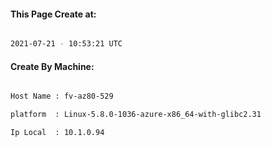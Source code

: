 
   
#### This Page Create at:

```bash

2021-07-21 - 10:53:21 UTC

```

#### Create By Machine:

```bash

Host Name : fv-az80-529

platform  : Linux-5.8.0-1036-azure-x86_64-with-glibc2.31

Ip Local  : 10.1.0.94

```

